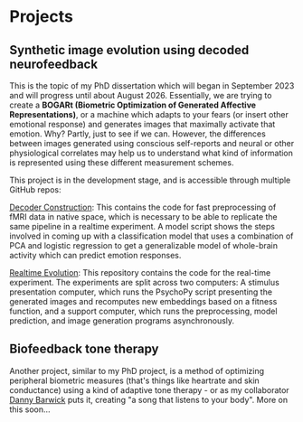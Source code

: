 # Projects

## Synthetic image evolution using decoded neurofeedback

This is the topic of my PhD dissertation which will began in September 2023 and will progress until about August 2026. Essentially, we are trying to create a **BOGARt (Biometric Optimization of Generated Affective Representations)**, or a machine which adapts to your fears (or insert other emotional response) and generates images that maximally activate that emotion. Why? Partly, just to see if we can. However, the differences between images generated using conscious self-reports and neural or other physiological correlates may help us to understand what kind of information is represented using these different measurement schemes.

This project is in the development stage, and is accessible through multiple GitHub repos:

[Decoder Construction](https://github.com/dariusvalevicius/decoder-construction): This contains the code for fast preprocessing of fMRI data in native space, which is necessary to be able to replicate the same pipeline in a realtime experiment. A model script shows the steps involved in coming up with a classification model that uses a combination of PCA and logistic regression to get a generalizable model of whole-brain activity which can predict emotion responses.

[Realtime Evolution](https://github.com/dariusvalevicius/realtime-evolution): This repository contains the code for the real-time experiment. The experiments are split across two computers: A stimulus presentation computer, which runs the PsychoPy script presenting the generated images and recomputes new embeddings based on a fitness function, and a support computer, which runs the preprocessing, model prediction, and image generation programs asynchronously.

## Biofeedback tone therapy

Another project, similar to my PhD project, is a method of optimizing peripheral biometric measures (that's things like heartrate and skin conductance) using a kind of adaptive tone therapy - or as my collaborator [Danny Barwick](https://www.instagram.com/dannybarwickmusic) puts it, creating "a song that listens to your body". More on this soon...